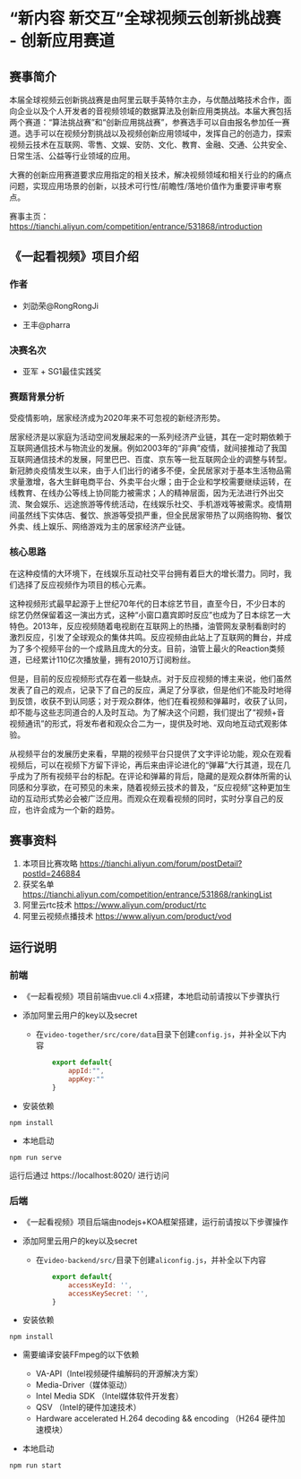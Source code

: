# “新内容 新交互”全球视频云创新挑战赛 - 创新应用赛道
## 赛事简介
本届全球视频云创新挑战赛是由阿里云联手英特尔主办，与优酷战略技术合作，面向企业以及个人开发者的音视频领域的数据算法及创新应用类挑战。本届大赛包括两个赛道：“算法挑战赛”和“创新应用挑战赛”，参赛选手可以自由报名参加任一赛道。选手可以在视频分割挑战以及视频创新应用领域中，发挥自己的创造力，探索视频云技术在互联网、零售、文娱、安防、文化、教育、金融、交通、公共安全、日常生活、公益等行业领域的应用。

大赛的创新应用赛道要求应用指定的相关技术，解决视频领域和相关行业的的痛点问题，实现应用场景的创新，以技术可行性/前瞻性/落地价值作为重要评审考察点。

赛事主页： https://tianchi.aliyun.com/competition/entrance/531868/introduction

## 《一起看视频》项目介绍

### 作者

* 刘劭荣@RongRongJi

* 王丰@pharra

### 决赛名次

* 亚军 + SG1最佳实践奖

### 赛题背景分析

受疫情影响，居家经济成为2020年来不可忽视的新经济形势。

居家经济是以家庭为活动空间发展起来的一系列经济产业链，其在一定时期依赖于互联网通信技术与物流业的发展。例如2003年的“非典”疫情，就间接推动了我国互联网通信技术的发展，阿里巴巴、百度、京东等一批互联网企业的调整与转型。新冠肺炎疫情发生以来，由于人们出行的诸多不便，全民居家对于基本生活物品需求量激增，各大生鲜电商平台、外卖平台火爆；由于企业和学校需要继续运转，在线教育、在线办公等线上协同能力被需求；人的精神层面，因为无法进行外出交流、聚会娱乐、远途旅游等传统活动，在线娱乐社交、手机游戏等被需求。疫情期间虽然线下实体店、餐饮、旅游等受损严重，但全民居家带热了以网络购物、餐饮外卖、线上娱乐、网络游戏为主的居家经济产业链。

### 核心思路

在这种疫情的大环境下，在线娱乐互动社交平台拥有着巨大的增长潜力。同时，我们选择了反应视频作为项目的核心元素。

这种视频形式最早起源于上世纪70年代的日本综艺节目，直至今日，不少日本的综艺仍然保留着这一演出方式，这种“小窗口嘉宾即时反应”也成为了日本综艺一大特色。2013年，反应视频随着电视剧在互联网上的热播，油管网友录制看剧时的激烈反应，引发了全球观众的集体共鸣。反应视频由此站上了互联网的舞台，并成为了多个视频平台的一个成熟且庞大的分支。目前，油管上最火的Reaction类频道，已经累计110亿次播放量，拥有2010万订阅粉丝。

但是，目前的反应视频形式存在着一些缺点。对于反应视频的博主来说，他们虽然发表了自己的观点，记录下了自己的反应，满足了分享欲，但是他们不能及时地得到反馈，收获不到认同感；对于观众群体，他们在看视频和弹幕时，收获了认同，却不能与这些志同道合的人及时互动。为了解决这个问题，我们提出了“视频+音视频通讯”的形式，将发布者和观众合二为一，提供及时地、双向地互动式观影体验。

从视频平台的发展历史来看，早期的视频平台只提供了文字评论功能，观众在观看视频后，可以在视频下方留下评论，再后来由评论进化的“弹幕”大行其道，现在几乎成为了所有视频平台的标配。在评论和弹幕的背后，隐藏的是观众群体所需的认同感和分享欲，在可预见的未来，随着视频云技术的普及，“反应视频”这种更加生动的互动形式势必会被广泛应用。而观众在观看视频的同时，实时分享自己的反应，也许会成为一个新的趋势。

## 赛事资料

1. 本项目比赛攻略 https://tianchi.aliyun.com/forum/postDetail?postId=246884
2. 获奖名单 https://tianchi.aliyun.com/competition/entrance/531868/rankingList
3. 阿里云rtc技术 https://www.aliyun.com/product/rtc
4. 阿里云视频点播技术 https://www.aliyun.com/product/vod

## 运行说明

### 前端

* 《一起看视频》项目前端由vue.cli 4.x搭建，本地启动前请按以下步骤执行
* 添加阿里云用户的key以及secret
    * 在`video-together/src/core/data`目录下创建`config.js`，并补全以下内容

        ```javascript
            export default{
                appId:"",
                appKey:""
            }
        ```

* 安装依赖

```
npm install
```

* 本地启动

```
npm run serve
```

运行后通过 https://localhost:8020/ 进行访问

### 后端

* 《一起看视频》项目后端由nodejs+KOA框架搭建，运行前请按以下步骤操作
* 添加阿里云用户的key以及secret
    * 在`video-backend/src/`目录下创建`aliconfig.js`，并补全以下内容

        ```javascript
            export default{
                accessKeyId: '',
                accessKeySecret: '',
            }
        ```

* 安装依赖

```
npm install
```

* 需要编译安装FFmpeg的以下依赖
    * VA-API（Intel视频硬件编解码的开源解决方案）
    * Media-Driver（媒体驱动）
    * Intel Media SDK （Intel媒体软件开发套）
    * QSV （Intel的硬件加速技术）
    * Hardware accelerated H.264 decoding && encoding （H264 硬件加速模块）

* 本地启动

```
npm run start
```

 
